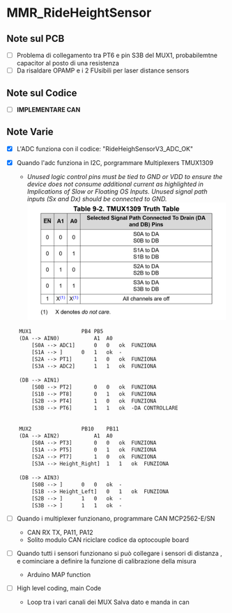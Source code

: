 # MMR_RideHeightSensor

## Note sul PCB
- [ ] Problema di collegamento tra PT6 e pin S3B del MUX1, probabilemtne capacitor al posto di una resistenza
- [ ] Da risaldare OPAMP e i 2 FUsibili per laser distance sensors

## Note sul Codice
- [ ] **IMPLEMENTARE CAN**

## Note Varie

- [x] L'ADC funziona con il codice: "RideHeighSensorV3_ADC_OK"

- [x] Quando l'adc funziona in I2C, porgrammare Multiplexers TMUX1309
    - *Unused logic control pins must be tied to GND or VDD to ensure the device does not consume additional current as highlighted in Implications of Slow or Floating OS Inputs. Unused signal path inputs (Sx and Dx) should be connected to GND.*
    ![Table](/MUX%20Control%20Table.png)

```
    MUX1				PB4	PB5
	(DA --> AIN0)			A1	A0
		[S0A --> ADC1]		0	0	ok	FUNZIONA
		[S1A --> ]		0	1	ok	-
		[S2A --> PT1]		1	0	ok	FUNZIONA
		[S3A --> ADC2]		1	1	ok	FUNZIONA

	(DB --> AIN1)	
		[S0B --> PT2]		0	0	ok	FUNZIONA
		[S1B --> PT8]		0	1	ok	FUNZIONA
		[S2B --> PT4]		1	0	ok	FUNZIONA
		[S3B --> PT6]		1	1	ok	-DA CONTROLLARE


    MUX2				PB10	PB11
	(DA --> AIN2)			A1	A0
		[S0A --> PT3]		0	0	ok	FUNZIONA
		[S1A --> PT5]		0	1	ok	FUNZIONA
		[S2A --> PT7]		1	0	ok	FUNZIONA
		[S3A --> Height_Right]	1	1	ok	FUNZIONA

	(DB --> AIN3)			
		[S0B --> ]		0	0	ok	-
		[S1B --> Height_Left]	0	1	ok	FUNZIONA
		[S2B --> ]		1	0	ok	-
		[S3B --> ]		1	1	ok	-
```

- [ ] Quando i multiplexer funzionano, programmare CAN MCP2562-E/SN
    - CAN RX TX, PA11, PA12
    - Solito modulo CAN riciclare codice da optocouple board

- [ ] Quando tutti i sensori funzionano si può collegare i sensori di distanza , e cominciare a definire la funzione di calibrazione della misura
    - Arduino MAP function

- [ ] High level coding, main Code 
    - Loop tra i vari canali dei MUX Salva dato e manda in can
